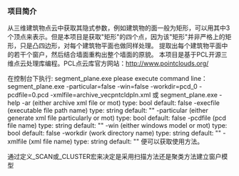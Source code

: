 ﻿### 项目简介
﻿从三维建筑物点云中获取其隐式参数，例如建筑物的面一般为矩形，可以用其中3个顶点来表示。但是本项目是获取"矩形"的四个点，因为该"矩形"并非严格上的矩形，只是凸四边形，对每个建筑物平面也做同样处理。
提取出每个建筑物平面中的若干个窗户，然后结合墙面重构出整个墙面的原貌。
本项目是基于PCL开源三维点云处理库编程。PCL点云库官方网站：http://www.pointclouds.org/

在控制台下执行:
	segment_plane.exe
    please execute command line：segment_plane.exe  -particular=false -win=false -workdir=pcd_0
    -pcdfile=0.pcd   -xmlfile=archive_vecpntcldpln.xml
    或
    segment_plane.exe -help
    -ar (either archive xml file or mot) type: bool default: false
    -execfile (executable file path name) type: string default: ""
    -particular (either generate xml file particularly or mot) type: bool
      default: false
    -pcdfile (pcd file name) type: string default: ""
    -win (either windows model or mot) type: bool default: false
    -workdir (work directory name) type: string default: ""
    -xmlfile (xml file name) type: string default: ""
便可以获取使用方法。

通过定义_SCAN或_CLUSTER宏来决定是采用扫描方法还是聚类方法建立窗户模型
